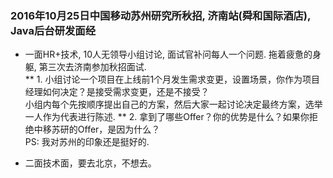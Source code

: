 ### 2016年10月25日中国移动苏州研究所秋招, 济南站(舜和国际酒店), Java后台研发面经 ###
*  一面HR+技术, 10人无领导小组讨论, 面试官补问每人一个问题. 拖着疲惫的身躯, 第三次去济南参加秋招面试.       
** 1. 小组讨论一个项目在上线前1个月发生需求变更，设置场景，你作为项目经理如何决定？是接受需求变更，还是不接受？    
  小组内每个先按顺序提出自己的方案，然后大家一起讨论决定最终方案，选举一人作为代表进行陈述.
** 2. 拿到了哪些Offer？你的优势是什么？如果你拒绝中移苏研的Offer，是因为什么？    
  PS: 我对苏州的印象还是挺好的.
  
*  二面技术面，要去北京，不想去。
